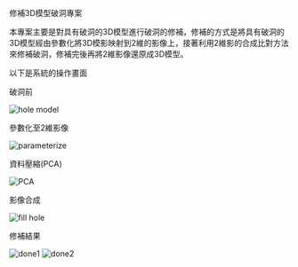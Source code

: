 
修補3D模型破洞專案

本專案主要是對具有破洞的3D模型進行破洞的修補，修補的方式是將具有破洞的3D模型經由參數化將3D模影映射到2維的影像上，接著利用2維影的合成比對方法來修補破洞，修補完後再將2維影像還原成3D模型。

以下是系統的操作畫面

破洞前

![hole model](https://cloud.githubusercontent.com/assets/6138689/8818921/788d940c-3079-11e5-8079-2c14604480f7.jpg)

參數化至2維影像

![parameterize](https://cloud.githubusercontent.com/assets/6138689/8818922/79d93b40-3079-11e5-99bd-8d4d592fe42d.jpg)

資料壓縮(PCA)

![PCA](https://cloud.githubusercontent.com/assets/6138689/8818923/7a01d078-3079-11e5-9f63-2b165ff7e2a0.jpg)

影像合成

![fill hole](https://cloud.githubusercontent.com/assets/6138689/8818925/7a1f9752-3079-11e5-8838-5b0dddb58d81.jpg)

修補結果

![done1](https://cloud.githubusercontent.com/assets/6138689/8818924/7a1d1b4e-3079-11e5-80e4-76368077d2b4.jpg)
![done2](https://cloud.githubusercontent.com/assets/6138689/8818926/7a21eb24-3079-11e5-82d8-ca359906fe04.jpg)


